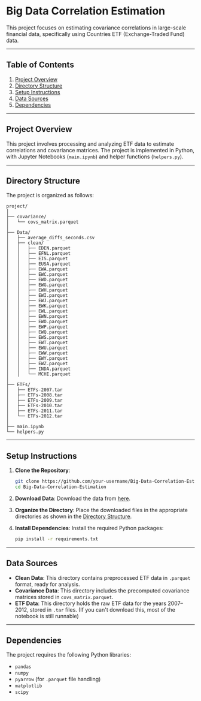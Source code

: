 # Big Data Correlation Estimation

This project focuses on estimating covariance correlations in large-scale financial data, specifically using Countries ETF (Exchange-Traded Fund) data.

---

## Table of Contents
1. [Project Overview](#project-overview)
2. [Directory Structure](#directory-structure)
3. [Setup Instructions](#setup-instructions)
4. [Data Sources](#data-sources)
5. [Dependencies](#dependencies)


---

## Project Overview
This project involves processing and analyzing ETF data to estimate correlations and covariance matrices. The project is implemented in Python, with Jupyter Notebooks (`main.ipynb`) and helper functions (`helpers.py`).

---

## Directory Structure
The project is organized as follows:

```
project/
│
├── covariance/
│   └── covs_matrix.parquet
│
├── Data/
│   ├── average_diffs_seconds.csv
│   ├── clean/
│   │   ├── EDEN.parquet
│   │   ├── EFNL.parquet
│   │   ├── EIS.parquet
│   │   ├── EUSA.parquet
│   │   ├── EWA.parquet
│   │   ├── EWC.parquet
│   │   ├── EWD.parquet
│   │   ├── EWG.parquet
│   │   ├── EWH.parquet
│   │   ├── EWI.parquet
│   │   ├── EWJ.parquet
│   │   ├── EWK.parquet
│   │   ├── EWL.parquet
│   │   ├── EWN.parquet
│   │   ├── EWO.parquet
│   │   ├── EWP.parquet
│   │   ├── EWQ.parquet
│   │   ├── EWS.parquet
│   │   ├── EWT.parquet
│   │   ├── EWU.parquet
│   │   ├── EWW.parquet
│   │   ├── EWY.parquet
│   │   ├── EWZ.parquet
│   │   ├── INDA.parquet
│   │   └── MCHI.parquet
│
├── ETFs/
│   ├── ETFs-2007.tar
│   ├── ETFs-2008.tar
│   ├── ETFs-2009.tar
│   ├── ETFs-2010.tar
│   ├── ETFs-2011.tar
│   └── ETFs-2012.tar
│
├── main.ipynb
└── helpers.py
```

---

## Setup Instructions
1. **Clone the Repository**:
    ```bash
    git clone https://github.com/your-username/Big-Data-Correlation-Estimation.git
    cd Big-Data-Correlation-Estimation
    ```

2. **Download Data**: 
    Download the data from [here](https://epflch-my.sharepoint.com/:f:/g/personal/marco_giuliano_epfl_ch/Em55qhuee0lCl_JVPt6oySUBSbI7H1U7N5mllwGwEMvskw?e=Nti7E1).

3. **Organize the Directory**: 
    Place the downloaded files in the appropriate directories as shown in the [Directory Structure](#directory-structure).

4. **Install Dependencies**: 
    Install the required Python packages:
    ```bash
    pip install -r requirements.txt
    ```

---

## Data Sources

- **Clean Data**: This directory contains preprocessed ETF data in `.parquet` format, ready for analysis.
- **Covariance Data**: This directory includes the precomputed covariance matrices stored in `covs_matrix.parquet`.
- **ETF Data**: This directory holds the raw ETF data for the years 2007–2012, stored in `.tar` files. (If you can't download this, most of the notebook is still runnable)

---

## Dependencies
The project requires the following Python libraries:

- `pandas`
- `numpy`
- `pyarrow` (for `.parquet` file handling)
- `matplotlib` 
- `scipy` 
